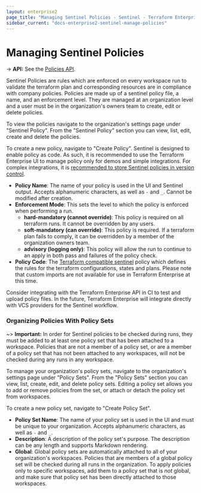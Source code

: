 ```yaml
---
layout: enterprise2
page_title: "Managing Sentinel Policies - Sentinel - Terraform Enterprise"
sidebar_current: "docs-enterprise2-sentinel-manage-policies"
---
```


# Managing Sentinel Policies

-> **API:** See the [Policies API](../api/policies.html).

Sentinel Policies are rules which are enforced on every workspace run to validate the terraform plan and corresponding resources are in compliance with company policies. Policies are made up of a sentinel policy file, a name, and an enforcement level. They are managed at an organization level and a user must be in the organization's owners team to create, edit or delete policies.

To view the policies navigate to the organization's settings page under "Sentinel Policy". From the "Sentinel Policy" section you can view, list, edit, create and delete the policies.

To create a new policy, navigate to "Create Policy". Sentinel is designed to enable policy as code. As such, it is recommended to use the Terraform Enterprise UI to manage policy only for demos and simple integrations. For complex integrations, it is [recommended to store Sentinel policies in version control](./integrate-vcs.html).

- **Policy Name**: The name of your policy is used in the UI and Sentinel output. Accepts alphanumeric characters, as well as `-` and `_`. Cannot be modified after creation.
- **Enforcement Mode**: This sets the level to which the policy is enforced when performing a run.
  - **hard-mandatory (cannot override)**: This policy is required on all terraform runs. It cannot be overridden by any users.
  - **soft-mandatory (can override)**: This policy is required. If a terraform plan fails to comply, it can be overridden by a member of the organization owners team.
  - **advisory (logging only)**: This policy will allow the run to continue to an apply in both pass and failures of the policy check.
- **Policy Code**: The [Terraform compatible sentinel](https://docs.hashicorp.com/sentinel/app/terraform/) policy which defines the rules for the terraform configurations, states and plans. Please note that custom imports are not available for use in Terraform Enterprise at this time.

Consider integrating with the Terraform Enterprise API in CI to test and upload policy files. In the future, Terraform Enterprise will integrate directly with VCS providers for the Sentinel workflow.

### Organizing Policies With Policy Sets

~> **Important:** In order for Sentinel policies to be checked during runs, they must be added to at least one policy set that has been attached to a workspace. Policies that are not a member of a policy set, or are a member of a policy set that has not been attached to any workspaces, will not be checked during any runs in any workspace.

To manage your organization's policy sets, navigate to the organization's settings page under "Policy Sets". From the "Policy Sets" section you can view, list, create, edit, and delete policy sets. Editing a policy set allows you to add or remove policies from the set, or attach or detach the policy set from workspaces.

To create a new policy set, navigate to "Create Policy Set".

- **Policy Set Name**: The name of your policy set is used in the UI and must be unique to your organization. Accepts alphanumeric characters, as well as `-` and `_`.
- **Description**: A description of the policy set's purpose. The description can be any length and supports Markdown rendering.
- **Global**: Global policy sets are automatically attached to all of your organization's workspaces. Policies that are members of a global policy set will be checked during all runs in the organization. To apply policies only to specific workspaces, add them to a policy set that is _not_ global, and make sure that policy set has been directly attached to those workspaces.
